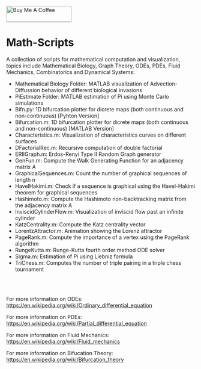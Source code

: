  <a href="https://www.buymeacoffee.com/BambooFlower" target="_blank"><img src="https://www.buymeacoffee.com/assets/img/custom_images/orange_img.png" alt="Buy Me A Coffee" style="height: 41px !important;width: 174px !important;box-shadow: 0px 3px 2px 0px rgba(190, 190, 190, 0.5) !important;-webkit-box-shadow: 0px 3px 2px 0px rgba(190, 190, 190, 0.5) !important;" ></a> 


# Math-Scripts

A collection of scripts for mathematical computation and visualization, topics include Mathematical Biology, Graph Theory, 
ODEs, PDEs, Fluid Mechanics, Combinatorics and Dynamical Systems:

- Mathematical Biology Folder: MATLAB visualization of Advection-Diffussion behavior of different biological invasions 
- PiEstimate Folder: MATLAB estimation of Pi using Monte Carlo simulations
- Bifn.py: 1D bifurcation plotter for dicrete maps (both continuous and non-continuous) [Pyhton Version]
- Bifurcation.m: 1D bifurcation plotter for dicrete maps (both continuous and non-continuous) [MATLAB Version]
- Characteristics.m: Visualization of characteristics curves on different surfaces
- DFactorialRec.m: Recursive computation of double factorial
- ERIIGraph.m: Erdos-Renyi Type II Random Graph generator 
- GenFun.m: Compute the Walk Generating Function for an adjacency matrix A
- GraphicalSequences.m: Count the number of graphical sequences of length n
- HavelHakimi.m: Check if a sequence is graphical using the Havel-Hakimi theorem for graphical sequences 
- Hashimoto.m: Compute the Hashimoto non-backtracking matrix from the adjacency matrix A
- InviscidCylinderFlow.m: Visualization of inviscid flow past an infinite cylinder 
- KatzCentrality.m: Compute the Katz centrality vector 
- LorentzAttractor.m: Animation showing the Lorenz attractor 
- PageRank.m: Compute the importance of a vertex using the PageRank algorithm
- RungeKutta.m: Runge-Kutta fourth order method ODE solver
- Sigma.m: Estimation of Pi using Liebniz formula
- TriChess.m: Computes the number of triple pairing in a triple chess tournament

<br/><br/>

For more information on ODEs: https://en.wikipedia.org/wiki/Ordinary_differential_equation

For more information on PDEs: https://en.wikipedia.org/wiki/Partial_differential_equation

For more information on Fluid Mechanics: https://en.wikipedia.org/wiki/Fluid_mechanics

For more information on Bifucation Theory: https://en.wikipedia.org/wiki/Bifurcation_theory

